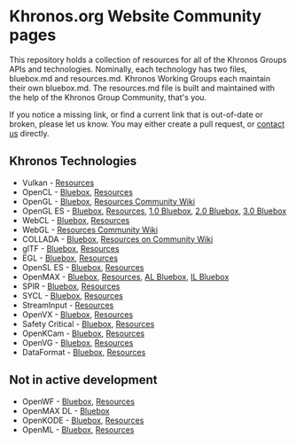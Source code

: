 # Khronos.org Website Community pages

This repository holds a collection of resources for all of the Khronos Groups APIs and technologies. Nominally, each technology has two files, bluebox.md and resources.md. Khronos Working Groups each maintain their own bluebox.md. The resources.md file is built and maintained with the help of the Khronos Group Community, that's you. 

If you notice a missing link, or find a current link that is out-of-date or broken, please let us know. You may either create a pull request, or [contact us](https://www.khronos.org/about/contact) directly. 

## Khronos Technologies
* Vulkan - [Resources](https://github.com/KhronosGroup/Khronosdotorg/blob/master/api/vulkan/resources.md)
* OpenCL - [Bluebox](https://github.com/KhronosGroup/Khronosdotorg/blob/master/api/opencl/bluebox.md), [Resources](https://github.com/KhronosGroup/Khronosdotorg/blob/master/api/opencl/resources.md)
* OpenGL - [Bluebox](https://github.com/KhronosGroup/Khronosdotorg/blob/master/api/opengl/bluebox.md), [Resources Community Wiki](https://www.opengl.org/wiki/)
* OpenGL ES - [Bluebox](https://github.com/KhronosGroup/Khronosdotorg/blob/master/api/opengles/bluebox.md), [Resources](https://github.com/KhronosGroup/Khronosdotorg/blob/master/api/opengles/resources.md), [1.0 Bluebox](https://github.com/KhronosGroup/Khronosdotorg/blob/master/api/opengles/1_x/bluebox.md), [2.0 Bluebox](https://github.com/KhronosGroup/Khronosdotorg/blob/master/api/opengles/2_x/bluebox.md), [3.0 Bluebox](https://github.com/KhronosGroup/Khronosdotorg/blob/master/api/opengles/3_x/bluebox.md)
* WebCL - [Bluebox](https://github.com/KhronosGroup/Khronosdotorg/blob/master/api/webcl/bluebox.md), [Resources](https://github.com/KhronosGroup/Khronosdotorg/blob/master/api/webcl/resources.md)
* WebGL - [Resources Community Wiki](https://www.khronos.org/webgl/wiki)
* COLLADA - [Bluebox](https://github.com/KhronosGroup/Khronosdotorg/blob/master/api/collada/bluebox.md), [Resources on Community Wiki](https://www.khronos.org/collada/wiki)
* glTF - [Bluebox](https://github.com/KhronosGroup/Khronosdotorg/blob/master/api/gltf/bluebox.md), [Resources](https://github.com/KhronosGroup/glTF#gltf-tools)
* EGL - [Bluebox](https://github.com/KhronosGroup/Khronosdotorg/blob/master/api/egl/bluebox.md), [Resources](https://github.com/KhronosGroup/Khronosdotorg/blob/master/api/egl/resources.md)
* OpenSL ES - [Bluebox](https://github.com/KhronosGroup/Khronosdotorg/blob/master/api/opensles/bluebox.md), [Resources](https://github.com/KhronosGroup/Khronosdotorg/blob/master/api/opensles/resources.md)
* OpenMAX - [Bluebox](https://github.com/KhronosGroup/Khronosdotorg/blob/master/api/openmax/bluebox.md), [Resources](https://github.com/KhronosGroup/Khronosdotorg/blob/master/api/openmax/resources.md), [AL Bluebox](https://github.com/KhronosGroup/Khronosdotorg/blob/master/api/openmax/al/bluebox.md), [IL Bluebox](https://github.com/KhronosGroup/Khronosdotorg/blob/master/api/openmax/il/bluebox.md)
* SPIR - [Bluebox](https://github.com/KhronosGroup/Khronosdotorg/blob/master/api/spir/bluebox.md), [Resources](https://github.com/KhronosGroup/Khronosdotorg/blob/master/api/spir/resources.md)
* SYCL - [Bluebox](https://github.com/KhronosGroup/Khronosdotorg/blob/master/api/sycl/bluebox.md), [Resources](https://github.com/KhronosGroup/Khronosdotorg/blob/master/api/sycl/resources.md)
* StreamInput - [Resources](https://github.com/KhronosGroup/Khronosdotorg/blob/master/api/streaminput/resources.md)
* OpenVX - [Bluebox](https://github.com/KhronosGroup/Khronosdotorg/blob/master/api/openvx/bluebox.md), [Resources](https://github.com/KhronosGroup/Khronosdotorg/blob/master/api/openvx/resources.md)
* Safety Critical - [Bluebox](https://github.com/KhronosGroup/Khronosdotorg/blob/master/api/openglsc/bluebox.md), [Resources](https://github.com/KhronosGroup/Khronosdotorg/blob/master/api/openglsc/resources.md)
* OpenKCam - [Bluebox](https://github.com/KhronosGroup/Khronosdotorg/blob/master/api/openkcam/bluebox.md), [Resources](https://github.com/KhronosGroup/Khronosdotorg/blob/master/api/openkcam/resources.md)
* OpenVG - [Bluebox](https://github.com/KhronosGroup/Khronosdotorg/blob/master/api/openvg/bluebox.md), [Resources](https://github.com/KhronosGroup/Khronosdotorg/blob/master/api/openvg/resources.md)
* DataFormat - [Bluebox](https://github.com/KhronosGroup/Khronosdotorg/blob/master/api/dataformat/bluebox.md), [Resources](https://github.com/KhronosGroup/Khronosdotorg/blob/master/api/dataformat/resources.md)

## Not in active development
* OpenWF - [Bluebox](https://github.com/KhronosGroup/Khronosdotorg/blob/master/api/openwf/bluebox.md), [Resources](https://github.com/KhronosGroup/Khronosdotorg/blob/master/api/openwf/resources.md)
* OpenMAX DL - [Bluebox](https://github.com/KhronosGroup/Khronosdotorg/blob/master/api/openmax/dl/bluebox.md)
* OpenKODE - [Bluebox](https://github.com/KhronosGroup/Khronosdotorg/blob/master/api/openkode/bluebox.md), [Resources](https://github.com/KhronosGroup/Khronosdotorg/blob/master/api/openkode/resources.md)
* OpenML - [Bluebox](https://github.com/KhronosGroup/Khronosdotorg/blob/master/api/openml/bluebox.md), [Resources](https://github.com/KhronosGroup/Khronosdotorg/blob/master/api/openml/resources.md)
